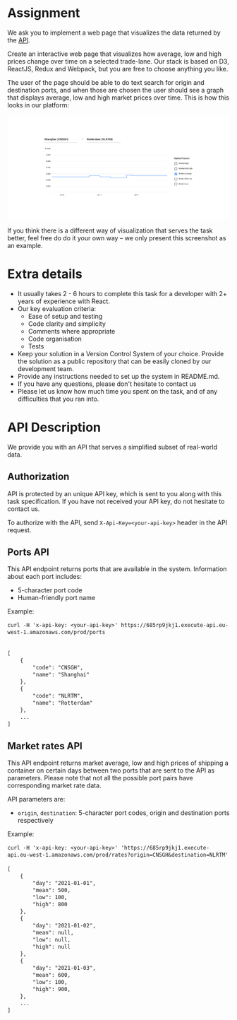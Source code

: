 # Assignment

We ask you to implement a web page that visualizes the data returned by the [API](#api-description).

Create an interactive web page that visualizes how average, low and high prices change over time on a selected trade-lane. Our stack is based on D3, ReactJS, Redux and Webpack, but you are free to choose anything you like.

The user of the page should be able to do text search for origin and destination ports, and when those are chosen the user should see a graph that displays average, low and high market prices over time. This is how this looks in our platform:

![Ocean Market Price Graph](graph.png)

If you think there is a different way of visualization that serves the task better, feel free do do it your own way – we only present this screenshot as an example.


# Extra details

- It usually takes 2 - 6 hours to complete this task for a developer with 2+ years of experience with React.
- Our key evaluation criteria:
    - Ease of setup and testing
    - Code clarity and simplicity
    - Comments where appropriate
    - Code organisation
    - Tests
- Keep your solution in a Version Control System of your choice. Provide the solution as a public repository that can be easily cloned by our development team.
- Provide any instructions needed to set up the system in README.md.
- If you have any questions, please don't hesitate to contact us
- Please let us know how much time you spent on the task, and of any difficulties that you ran into.

# API Description

We provide you with an API that serves a simplified subset of real-world data.

## Authorization

API is protected by an unique API key, which is sent to you along with this task specification. If you have not received your API key, do not hesitate to contact us.

To authorize with the API, send `X-Api-Key=<your-api-key>` header in the API request.

## Ports API

This API endpoint returns ports that are available in the system. Information about each port includes:

- 5-character port code
- Human-friendly port name

Example:

```
curl -H 'x-api-key: <your-api-key>' https://685rp9jkj1.execute-api.eu-west-1.amazonaws.com/prod/ports


[
    {
        "code": "CNSGH",
        "name": "Shanghai"
    },
    {
        "code": "NLRTM",
        "name": "Rotterdam"
    },
    ...
]

```


## Market rates API

This API endpoint returns market average, low and high prices of shipping a container on certain days between two ports that are sent to the API as parameters. Please note that not all the possible port pairs have corresponding market rate data.

API parameters are:

- `origin`, `destination`: 5-character port codes, origin and destination ports respectively

Example:

```
curl -H 'x-api-key: <your-api-key>' 'https://685rp9jkj1.execute-api.eu-west-1.amazonaws.com/prod/rates?origin=CNSGH&destination=NLRTM'

[
    {
        "day": "2021-01-01",
        "mean": 500,
        "low": 100,
        "high": 800
    },
    {
        "day": "2021-01-02",
        "mean": null,
        "low": null,
        "high": null
    },
    {
        "day": "2021-01-03",
        "mean": 600,
        "low": 100,
        "high": 900,
    },
    ...
]
```
